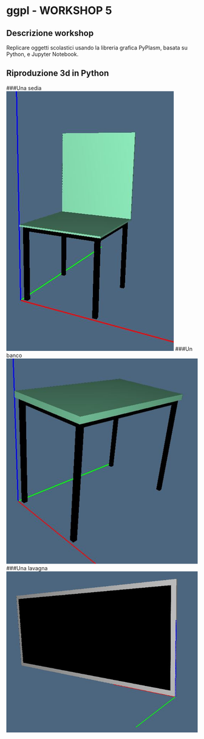 # ggpl - WORKSHOP 5

## Descrizione workshop
Replicare oggetti scolastici usando la libreria grafica PyPlasm, basata su Python, e Jupyter Notebook.

## Riproduzione 3d in Python

###Una sedia
![alt text](https://github.com/AdR21/ggpl/blob/master/2016-11-11/img/Cattura1.JPG)
###Un banco
![alt text](https://github.com/AdR21/ggpl/blob/master/2016-11-11/img/Cattura2.JPG)
###Una lavagna
![alt text](https://github.com/AdR21/ggpl/blob/master/2016-11-11/img/Cattura3.JPG)
